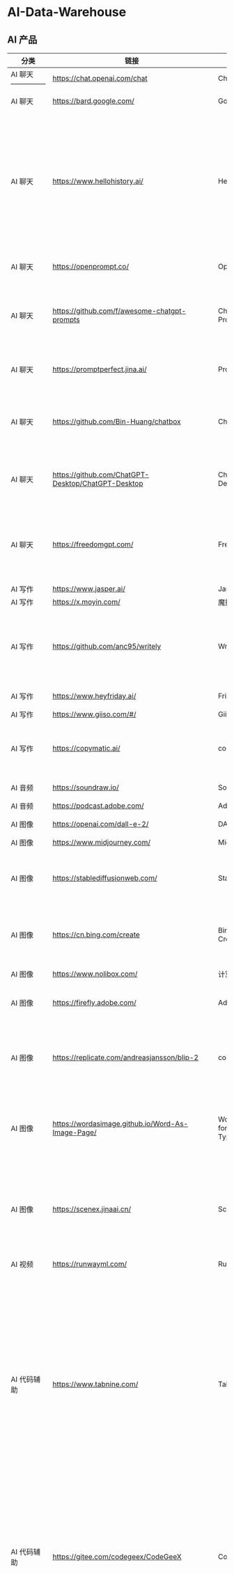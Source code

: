# AI-Data-Warehouse

## AI 产品

|  分类  |  链接  | 名称 | 简介 |
|  ----  |  ----  | ----  |----  |
| AI 聊天 —————| https://chat.openai.com/chat | ChatGPT | AI 聊天机器人 |
| AI 聊天 | https://bard.google.com/ | Google Bard | Google 的大语言模型 |
| AI 聊天 | https://www.hellohistory.ai/ | HelloHistory | Character.ai 的网站，允许用户创建"角色"，上传与该角色相关的资料，网站就会自动使用 AI 分析这些资料，生成该角色的聊天机器人，然后用户就可以跟它聊天了。|
| AI 聊天 | https://openprompt.co/ | OpenPrompt | 创建，使用，分享 ChatGPT 的 Prompt |
| AI 聊天 | https://github.com/f/awesome-chatgpt-prompts | ChatGPT-Prompt | This is a collection of prompt examples to be used with the ChatGPT model. |
| AI 聊天 | https://promptperfect.jina.ai/ | PromptPerfect | 专为生成式 AI 优化输入提示（prompt）的工具。 |
| AI 聊天 | https://github.com/Bin-Huang/chatbox | ChatBox | OpenAI API 跨平台桌面客户端，主要用作 Prompt Debugging Console |
| AI 聊天 | https://github.com/ChatGPT-Desktop/ChatGPT-Desktop | ChatGPT-Desktop | 开源的跨平台 ChatGPT 桌面应用程序，使用 Tauri + Vue3 开发 |
| AI 聊天 | https://freedomgpt.com/ | FreedomGPT | 一个号称完全自由的 GPT 聊天模型，不带有任何内容审查和过滤机制，有 Web 版和桌面端。 |
| AI 写作 | https://www.jasper.ai/ | Jasper | AI 写作 |
| AI 写作 | https://x.moyin.com/ | 魔撰写作 | AI 写作、润色 |
| AI 写作 | https://github.com/anc95/writely | Writely | Chrome 浏览器插件，类似于 Notion AI，支持在任意编辑器网页上进行写作辅助  |
| AI 写作 | https://www.heyfriday.ai/ | Friday | AI 写作，营销文案 |
| AI 写作 | https://www.giiso.com/#/ | Giiso | AI 写作 |
| AI 写作 | https://copymatic.ai/ | copymatic | AI 写作社媒广告文案，网站 SEO 优化内容，博客，电商产品信息 |
| AI 音频 | https://soundraw.io/ | Sounddraw | 一个 AI 音乐生成器 |
| AI 音频 | https://podcast.adobe.com/ | Adobe Podcast | AI 录音处理 |
| AI 图像 | https://openai.com/dall-e-2/ | DALL·E 2 | AI 文本生成图像 |
| AI 图像 | https://www.midjourney.com/ | MidJourney | AI 绘画工具 |
| AI 图像 | https://stablediffusionweb.com/ | Stable Diffusion | 文本到图像的模型。A latent text-to-image diffusion model |
| AI 图像 | https://cn.bing.com/create | Bing Image Creator | Microsoft 发布的 AI 绘图工具，基于 OpenAI 的 DALL-E 模型 |
| AI 图像 | https://www.nolibox.com/ | 计算美学Nolibox | AI 作画，AI 设计 |
| AI 图像 | https://firefly.adobe.com/ | Adobe Firefly | Adobe 公司推出的 AI 作图服务 |
| AI 图像 | https://replicate.com/andreasjansson/blip-2 | cog-blip-2 | BLIP 2 模型的一个应用。网页上传一张图片，就可以提问相关问题，比如照片景色是在哪里 |
| AI 图像 | https://wordasimage.github.io/Word-As-Image-Page/ | Word-As-Image for Semantic Typography | 一个(即将)开源的 AI 项目, 可以让文字(英文和中文)形象化, 也就是所谓的文字即图像 |
| AI 图像 | https://scenex.jinaai.cn/ | SceneXplain | 一个能讲述图片背后故事的API服务,把最新的大模型应用到图像上的每一个细节，为每一张图片生成细致的文本描述 |
| AI 视频 | https://runwayml.com/ | Runway | AI 视频 |
| AI 代码辅助 | https://www.tabnine.com/ | Tabnine | Tabnine 是一个机器学习驱动的代码自动补全工具，是在 GPT-2 的基础上构建的，面向语言有 Java、Javascript、Python、PHP、Go、Rust、Ruby、C++、Typescript,支持的编辑器有 Visual Studio Code、Microsoft Visual Studio、SubLime、JetBrains 等 |
| AI 代码辅助 | https://gitee.com/codegeex/CodeGeeX | CodeGeeX | 是一个具有 130 亿个参数的大型多语言代码生成模型，预先经过 20 多种编程语言的大型代码库训练，国产化支持。（最新描述达到千亿模型参数） |
| AI 代码辅助 | https://github.com/features/copilot/ | Copilot | GitHub Copilot 是 GitHub 和 OpenAI 合作开发的一个人工智能工具，用户在使用 Visual Studio Code、Microsoft Visual Studio、Vim 或 JetBrains 集成开发环境时可以通过 GitHub Copilot 自动补全代码，主要面向 Python、JavaScript、TypeScript、Ruby 和 Go 等编程语言 |
| AI 代码辅助 | https://www.cursor.so/ | Cursor | Write, edit, and chat about your code with a powerful AI |
| AI 视频 | https://www.d-id.com/ | D-ID | Produce customized videos featuring talking avatars at a touch of a button, giving businesses and creators superpowers. |
| AI 应用 | https://waifulabs.com/ | WaifuLabs | AI 绘制自定义漫画肖像，做成游戏 |
| AI 应用 | https://interiorai.com/ | InteriorAI | 室内设计 AI |
| AI 应用 | https://www.usegalileo.ai/ | Galileo AI | 一款利用 AI 技术生成 UI 界面的工具 |
| AI 应用 | https://b.jimmylv.cn/ | BibiGPT | 一键总结 Bilibili 音视频内容 Powered by GPT-3.5 AI |
| AI 应用 | https://beta.tome.app/ | tome | AI 做PPT。AI-powered storytelling format |
| AI 应用 | https://www.beautiful.ai/ | beautiful.ai | 可以帮助用户创建吸引人的、容易制作的演示文稿 |
| AI 应用 | https://www.sqlchat.ai/ | SQL Chat | 一个 Web 应用，使用自然语言查询数据库，底层使用 OpenAI 的 API 将自然语言转成 SQL，支持 MySQL 和 PostgreSQL，[代码开源](https://github.com/bytebase/sqlchat) |
| AI 搜索 | https://chord.ooo | Chord | 通过总结 Reddit 和较大的专业型网站，来回答问题的搜索引擎，相当于从这些内容中脱水并进行总结，是联网的 LLM（大型语言模型） |
| AI 搜索 | https://www.perplexity.ai/ | Perplexity | 人工智能引擎，你向它提问，它告诉你答案，支持中文 |
| AI 图像 | https://thissneakerdoesnotexist.com/ | This sneaker does not exist | 所有运动鞋图片由机器学习模型生成 |
| AI 应用 | https://github.com/josStorer/chatGPTBox | ChatGPT Box | 浏览器插件，将 ChatGPT 与浏览器融合，同时对常用网站做了 ChatGPT 加强 |
| AI 应用 | https://zapier.com/ | Zapoer | 集成 Web 应用程序，实现工作流程自动化 |
| AI 应用 | https://chatthing.ai/ | Chat Thing | 集成自己的数据，与自己的文档或 Web 应用对话 |
| AI 应用 | https://apps.apple.com/cn/app/id6447090616?platform=iphone | Whisper Notes | 一个免费的 iOS 应用，在手机上实现了离线 OpenAI Whisper 模型，可以将语音输入以极高的准确率转成文字 |
| AI 应用 | https://chatgpt-i18n.vercel.app/ | chatgpt-i18n | 借助 ChatGPT，翻译 i18n 的 JSON 文件，只需数十秒即可完成多语言国际化 |
| AI 应用 | https://sharegpt.com/ | ShareGPT | 分享 ChatGPT 的聊天结果。你需要安装一个浏览器插件，它会返回一个可分享的 URL |
| AI 应用 | https://www.careered.ai/tool/cover-letter | AI 求职信生成器 | 在该网站上输入职位描述和你的简历，它会自动生成一封求职信。 |
| AI 应用 | https://shrinkai.di.unimi.it/ | AI goes to the shrink | 这个网站让 AI 随便生成一段文本，再将这段文本输入 Stable Diffusion 模型，生成配图。网页每10秒就自动刷新，相当于每10秒看一张完全由 AI 创造的图片。 |
| AI 应用 | https://segment-anything.com/ | https://segment-anything.com/ | 物体识别 A new AI model from Meta AI that can "cut out" any object, in any image, with a single click |


## AI 教程及文档

|  链接  | 名称 | 简介 |
|  ----  | ----  | ----  |
| https://learningprompt.wiki/ | Learning Prompt | 免费的 Prompt Engineering 教程现已包含 ChatGPT 和 Midjourney 教程 |




## AI 基建

|  链接  | 名称 | 简介 |
|  ----  | ----  | ----  |
| https://openai.com/blog/chatgpt-plugins | ChatGPT plugins | ChatGPT 官方插件市场 |
| https://winkjs.org/wink-nlp/ | Wink-NLP | JS 库，提供易用的自然语言处理（nlp），不过目前只支持英语。|
| https://github.com/lllyasviel/ControlNet | ControlNet | ControlNet is a neural network structure to control diffusion models by adding extra conditions. |
| https://wenxin.baidu.com/ | 百度文心大模型 WenxinAI | 文心大模型，AI应用场景全覆盖，NLP、CV、跨模态、生物计算、行业模型 |
| https://mlc.ai/web-llm/ | Web LLM | 这个软件通过 WebGPU API，在浏览器里面运行 LLM 模型，可以离线运行，并且不限定模型 |



## 数据

|  链接  | 名称 | 简介 |
|  ----  | ----  | ----  |
| https://metrodb.org/ | 地铁数据库 | 中国地铁信息概览 |
| https://majestic.com/reports/majestic-million | The Majestic Million |全球排名前 100w 域名 The million domains we find with the most referring subnets|
| https://datasette.io/ | Datasette | 开源的数据探索工具，可以从各种数据源导入数据，然后自定义数据的查询和展示形式（图表、仪表盘、地图等等） |
| https://github.com/manticoresoftware/manticoresearch | Manticore Search | 一个开源的全文搜索引擎，号称可以替代 Elasticsearch，支持中文。 |
| https://www.infrapedia.com/app | INFRAPEDIA | 全世界的主干光纤线路和机房位置 |



## 数据管理

|  链接  | 名称 | 简介 |
|  ----  | ----  | ----  |
| https://github.com/lcomplete/huntly | Huntly | 一款自托管的信息管理工具，可以订阅 RSS 和自动保存浏览过的网页，支持多维度的分类和搜索 |



## 区块链 - 去中心化

|  链接  | 名称 | 简介 |
|  ----  | ----  | ----  |
| https://skydroid.app/ | SkyDroid | 一个分布式的安卓应用商店，发布应用就是自己架一个服务器，把应用放上去，一个小时之内就会被全球索引。它的好处就是没人能下架你的应用 |

